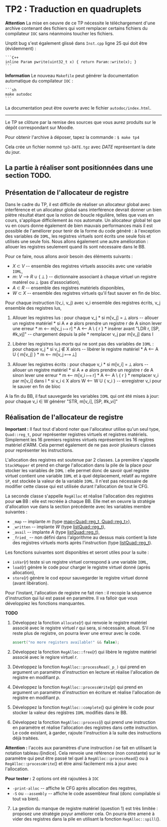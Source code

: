 # TP2 : Traduction en quadruplets


**Attention** La mise en oeuvre de ce TP nécessite le téléchargement d'une archive contenant des fichiers qui vont remplacer certains fichiers du compilateur `IOC` sans néanmoins toucher les fichiers.

Unptit bug s'est également glissé dans `Inst.cpp` ligne 25 qui doit être (évidemment) :

    ```C++
    inline Param pwrite(uint32_t x) { return Param::write(x); }
    ```

**Information** Le nouveau `Makefile` peut générer la documentation automatique du compilateur `IOC` :

    ```sh
    make autodoc
    ```

La documentation peut être ouverte avec le fichier `autodoc/index.html`.


---
Le TP se clôture par la remise des sources que vous aurez produits sur le dépôt correspondant sur Moodle.

Pour obtenir l'archive à déposer, tapez la commande :
	`$ make tp4`

Cela crée un fichier nommé `tp3-DATE.tgz` avec _DATE_ représentant la date du jour.

La partie à réaliser sont positionnées dans une section **TODO**.
---


## Présentation de l'allocateur de registre

Dans le cadre du TP, il est difficile de réaliser un allocateur global avec interférence et un allocateur global sans interférence devrait donner un bien piètre résultat étant que la notion de boucle régulière, telles que vues en cours, s'applique difficilement às nos automate. Un allocateur global tel que vu en cours donne également de bien mauvais performances mais il est possible de l'améliorer pour tenir de la forme du code généré : à l'exception des variables de `IOML`, les registres virtuels sont écrits une seule fois et utilisés une seule fois. Nous allons également une autre amélioration : allouer les registres seulement quand ils sont nécessaire dans le BB.

Pour ce faire, nous allons avoir besoin des éléments suivants :
* _X_ ⊂ _V_ -- ensemble des registres virtuels associés avec une variable `IOML`,
* _m_: _V_ ⟶ _R_ ∪ { ⟂ } -- dictionnaire associant à chaque virtuel un registre matérel ou ⟂ (pas d'association),
* _A_ ⊂ _R_ -- ensemble des registres matériels disponibles,
* _W_ ⊂ _X_ -- ensemble des registres virtuels qu'il faut sauver en fin de bloc.

Pour chaque instruction I(v_i, v_j) avec v_i ensemble des registres écrits, v_j ensemble des registres lus,

1. Allouer les registres lus :
    pour chaque v_j
        * si m[v_j] = ⟂ alors  -- allouer un registre matériel
            * si A ≠ ∅ alors prendre un registre r de A sinon lever une erreur
            * m ⟵ m[v_j ⟼ r]
            * A ⟵ A \ { r }
            * insérer avant "LDR r, [SP, #k_vj]" -- chargement depuis la pile 
        * remplacer v_j par m[v_j] dans I

2. Libérer les registres lus _morts_ qui ne sont pas des variables de `IOML` :
    pour chaque v_j 
        * si v_j ∉ X alors     -- libérer le registre matériel
            * A ⟵ A U { m[v_j] }
            * m ⟵ m[v_j ⟼ ⟂]
              
3. Allouer les registres écrits :
    pour chaque v_i
        * si m[v_i] = ⟂ alors  -- allouer un registre matériel
            * si A ≠ ∅ alors prendre un registre r de A sinon lever une erreur
            * m ⟵ m[v_i ⟼ r]
            * A ⟵ A \ { r }
        * remplacer v_i par m[v_i] dans I
        * si v_i ∈ X alors W ⟵ W U { v_i }    -- enregistrer v_i pour le sauver en fin de bloc

A la fin du BB, il faut sauvegarde les variables `IOML` qui ont été mises à jour:
    pour chaque v_i ∈ W
        générer "STR, m[v_i], [SP, #k_vi]"        



## Réalisation de l'allocateur de registre

**Important :** Il faut tout d'abord noter que l'allocateur utilise qu'un seul type, `Quad::reg_t`, pour représenter registres virtuels et registres matériels. Simplement les 16 premiers registres virtuels représentent les 16 regitres matériel d'ARM. Cela permet également de ne pas avoir plusieurs classes pour représenter les instructions.

L'allocation des registres est soutenue par 2 classes. La première s'appelle `StackMapper` et prend en charge l'allocation dans la pile de la place pour stocker les variables de `IOML` : elle permet donc de savoir quel registre virtuel contient une variable `IOML` et à quel déplacement, relatif au registre `SP`, est stockée la valeur de la variable `IOML`. Il n'est pas nécessaire de modifier cette classe qui est utilisée durant l'allocation de tout le CFG.

La seconde classe s'appelle `RegAlloc` et réalise l'allocation des registres pour **un** BB : elle est recréée à chaque BB. Elle met en oeuvre la stratégie d'allocation vue dans la section précédente avec les variables membre suivantes :
* `_map` -- implante _m_ (type [map<Quad::reg_t, Quad::reg_t>](https://en.cppreference.com/w/cpp/container/map)),
* `_written` -- implante _W_ (type [list<Quad::reg_t>](https://en.cppreference.com/w/cpp/container/list)),
* `_avail` -- implante _A_  (type [list<Quad::reg_t>](https://en.cppreference.com/w/cpp/container/list)),
* `_fried_` -- non défini dans l'algorithme au dessus mais contient la liste des registres virtuels morts après l'instruction (type [list<Quad::reg_t>](https://en.cppreference.com/w/cpp/container/list)).

Les fonctions suivantes sont disponibles et seront utiles pour la suite :
* `isVar`(_r_) teste si un registre virtuel correspond à une variable `IOML`,
* `load`(_r_) génère le code pour charger le registre virtuel donné (après allocation),
* `store`(_r_) génère le cod epour sauvegarder le registre virtuel donné (avant libération).

Pour l'instant, l'allocation de registre ne fait rien : il recopie la séquence d'instruction qui lui est passé en paramètre. Il va falloir que vous développiez les fonctions manquantes.

**TODO**

1. Développez la fonction `allocate`(_r_) qui renvoie le registre matériel associé avec le registre virtuel _r_ qui sera, si nécessaire, alloué. S'il ne reste plus de registre, on pourra lever une erreur avec le code.

    ```C++
    assert("no more registers available!" && false);
    ```

2. Développez la fonction `RegAlloc::free`(_r_) qui libère le registre matériel associé avec le regisre virtuel _r_.
3. Développez la fonction `RegAlloc::processRead(_p_)` qui prend en argument un paramètre d'instruction en lecture et réalise l'allocation de registre en modifiant _p_.
4. Développez la fonction `RegAlloc::processWrite`(_p_) qui prend en argument un paramètre d'instruction en écriture et réalise l'allocation de registre en modifiant _p_.
5. Développez la fonction `RegAlloc::complete`() qui génère le code pour stocker la valeur des registres `IOML` modifiés dans le BB.
6. Développez la fonction `RegAlloc::process`(_i_) qui prend une instruction en paramètre et réalise l'allocation des registres dans cette instruction. Le code existant, à garder, rajoute l'instruction à la suite des instructions déjà traitées.

**Attention :** l'accès aux paramètres d'une instruction _i_ se fait en utilisant la notation tableau _i_[indice]. Cela renvoie une référence (non constante) sur le paramètre qui peut être passé tel quel à `RegAlloc::processRead`() ou à `RegAlloc::processWrite`() et être ainsi facilement mis à jour avec l'allocation.

**Pour tester :** 2 options ont été rajoutées à `IOC`
* `-print-alloc` -- affiche le CFG après allocation des regstres,
* `-S` ou `--assembly` -- affiche le code assembleur final (donc compilable si tout va bien).

7. La gestion du manque de registre matériel (question 1) est très limitée : proposez une stratégie poyur améliorer cela. On pourra être amené à vider des registres dans la pile en utilisant la fonction `RegAlloc::spill`().


